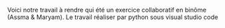 Voici notre travail à rendre qui été un exercice collaboratif en binôme (Assma & Maryam).
Le travail réaliser par python sous visual studio code 